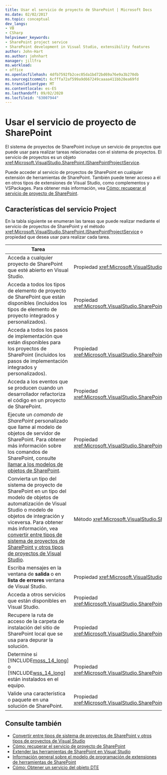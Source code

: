 ```yaml
---
title: Usar el servicio de proyecto de SharePoint | Microsoft Docs
ms.date: 02/02/2017
ms.topic: conceptual
dev_langs:
- VB
- CSharp
helpviewer_keywords:
- SharePoint project service
- SharePoint development in Visual Studio, extensibility features
author: John-Hart
ms.author: johnhart
manager: jillfra
ms.workload:
- office
ms.openlocfilehash: 4dfb7592fb2cec05da1bd72bd69a76e9a3b270db
ms.sourcegitcommit: 6cfffa72af599a9d667249caaaa411bb28ea69fd
ms.translationtype: MT
ms.contentlocale: es-ES
ms.lasthandoff: 09/02/2020
ms.locfileid: "63007944"
---
```

# <a name="use-the-sharepoint-project-service"></a>Usar el servicio de proyecto de SharePoint
  El sistema de proyectos de SharePoint incluye un servicio de proyectos que puede usar para realizar tareas relacionadas con el sistema de proyectos. El servicio de proyectos es un objeto <xref:Microsoft.VisualStudio.SharePoint.ISharePointProjectService>.

 Puede acceder al servicio de proyectos de SharePoint en cualquier extensión de herramientas de SharePoint. También puede tener acceso a él en otros tipos de extensiones de Visual Studio, como complementos y VSPackages. Para obtener más información, vea [Cómo: recuperar el servicio de proyecto de SharePoint](../sharepoint/how-to-retrieve-the-sharepoint-project-service.md).

## <a name="project-service-features"></a>Características del servicio Project
 En la tabla siguiente se enumeran las tareas que puede realizar mediante el servicio de proyectos de SharePoint y el método <xref:Microsoft.VisualStudio.SharePoint.ISharePointProjectService> o propiedad que desea usar para realizar cada tarea.

|Tarea|Miembro para usar|
|----------|-------------------|
|Acceda a cualquier proyecto de SharePoint que esté abierto en Visual Studio.|Propiedad <xref:Microsoft.VisualStudio.SharePoint.ISharePointProjectService.Projects%2A>.|
|Acceda a todos los tipos de elemento de proyecto de SharePoint que están disponibles (incluidos los tipos de elemento de proyecto integrados y personalizados).|Propiedad <xref:Microsoft.VisualStudio.SharePoint.ISharePointProjectService.ProjectItemTypes%2A>.|
|Acceda a todos los pasos de implementación que están disponibles para los proyectos de SharePoint (incluidos los pasos de implementación integrados y personalizados).|Propiedad <xref:Microsoft.VisualStudio.SharePoint.ISharePointProjectService.DeploymentSteps%2A>.|
|Acceda a los eventos que se producen cuando un desarrollador refactoriza el código en un proyecto de SharePoint.|Propiedad <xref:Microsoft.VisualStudio.SharePoint.ISharePointProjectService.CodeRefactoringEvents%2A>.|
|Ejecute un *comando de SharePoint* personalizado que llame al modelo de objetos de servidor de SharePoint. Para obtener más información sobre los comandos de SharePoint, consulte [llamar a los modelos de objetos de SharePoint](../sharepoint/calling-into-the-sharepoint-object-models.md).|Propiedad <xref:Microsoft.VisualStudio.SharePoint.ISharePointProjectService.SharePointConnection%2A>.|
|Convierta un tipo del sistema de proyecto de SharePoint en un tipo del modelo de objetos de automatización de Visual Studio o modelo de objetos de integración y viceversa. Para obtener más información, vea [convertir entre tipos de sistema de proyectos de SharePoint y otros tipos de proyectos de Visual Studio](../sharepoint/converting-between-sharepoint-project-system-types-and-other-visual-studio-project-types.md).|Método <xref:Microsoft.VisualStudio.SharePoint.ISharePointProjectService.Convert%2A>.|
|Escriba mensajes en la ventana de **salida** o en **lista de errores** ventana de Visual Studio.|Propiedad <xref:Microsoft.VisualStudio.SharePoint.ISharePointProjectService.Logger%2A>.|
|Acceda a otros servicios que están disponibles en Visual Studio.|Propiedad <xref:Microsoft.VisualStudio.SharePoint.ISharePointProjectService.ServiceProvider%2A>.|
|Recupere la ruta de acceso de la carpeta de instalación del sitio de SharePoint local que se usa para depurar la solución.|Propiedad <xref:Microsoft.VisualStudio.SharePoint.ISharePointProjectService.SharePointInstallPath%2A>.|
|Determine si [!INCLUDE[moss_14_long](../sharepoint/includes/moss-14-long-md.md)] o [!INCLUDE[wss_14_long](../sharepoint/includes/wss-14-long-md.md)] están instalados en el equipo.|Propiedad <xref:Microsoft.VisualStudio.SharePoint.ISharePointProjectService.IsSharePointInstalled%2A>.|
|Valide una característica o paquete en una solución de SharePoint.|Propiedad <xref:Microsoft.VisualStudio.SharePoint.ISharePointProjectService.PackageValidationProvider%2A>.|

## <a name="see-also"></a>Consulte también
- [Convertir entre tipos de sistema de proyectos de SharePoint y otros tipos de proyectos de Visual Studio](../sharepoint/converting-between-sharepoint-project-system-types-and-other-visual-studio-project-types.md)
- [Cómo: recuperar el servicio de proyecto de SharePoint](../sharepoint/how-to-retrieve-the-sharepoint-project-service.md)
- [Extender las herramientas de SharePoint en Visual Studio](../sharepoint/extending-the-sharepoint-tools-in-visual-studio.md)
- [Información general sobre el modelo de programación de extensiones de herramientas de SharePoint](../sharepoint/overview-of-the-programming-model-of-sharepoint-tools-extensions.md)
- [Cómo: Obtener un servicio del objeto DTE](https://msdn.microsoft.com/library/bb166401.aspx)
